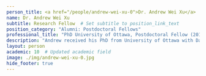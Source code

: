 ```yaml
---
person_title: <a href="/people/andrew-wei-xu-0">Dr. Andrew Wei Xu</a>
name: Dr. Andrew Wei Xu
subtitle: Research Fellow  # Set subtitle to position_link_text
position_category: "Alumni: Postdoctoral Fellows"
professional_title: "PhD University of Ottawa, Postdoctoral Fellow (2011-2014), Scientist, Illumina, Inc."
description: "Andrew received his PhD from University of Ottawa with David Sankoff and did postdoctoral work at EPFL with Bernard Moret before joining the lab."
layout: person
academic: 10  # Updated academic field
image: ./img/andrew-wei-xu-0.jpg
hide_footer: true
---
```

